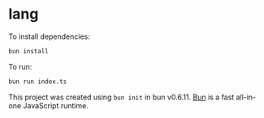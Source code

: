 # lang

To install dependencies:

```bash
bun install
```

To run:

```bash
bun run index.ts
```

This project was created using `bun init` in bun v0.6.11. [Bun](https://bun.sh) is a fast all-in-one JavaScript runtime.

